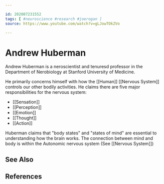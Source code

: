 ```yaml
---

id: 202007231552
tags: [ #neuroscience #research #joerogan ]
source: https://www.youtube.com/watch?v=gLJowTOkZVo

---
```


# Andrew Huberman
Andrew Huberman is a neroscientist and tenuresd professor in the Department of Nerobiology at Stanford University of Medicine.

He primarily concerns himself with how the [[Human]] [[Nervous System]] controls our other bodily activities. He claims there are five major responsibilities for the nervous system:
- [[Sensation]]
- [[Perception]]
- [[Emotion]]
- [[Thought]]
- [[Action]]

Huberman claims that "body states" and "states of mind" are essential to understanding how the brain works. The connection between mind and body is within the Autonomic nervous system (See [[Nervous System]])


## See Also

## References

